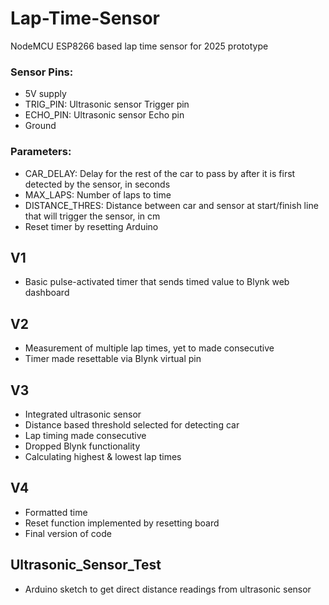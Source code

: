 # Lap-Time-Sensor
NodeMCU ESP8266 based lap time sensor for 2025 prototype

### Sensor Pins:
- 5V supply
- TRIG_PIN: Ultrasonic sensor Trigger pin
- ECHO_PIN: Ultrasonic sensor Echo pin
- Ground

### Parameters:
- CAR_DELAY: Delay for the rest of the car to pass by after it is first detected by the sensor, in seconds
- MAX_LAPS: Number of laps to time
- DISTANCE_THRES: Distance between car and sensor at start/finish line that will trigger the sensor, in cm
- Reset timer by resetting Arduino

## V1
- Basic pulse-activated timer that sends timed value to Blynk web dashboard

## V2
- Measurement of multiple lap times, yet to made consecutive
- Timer made resettable via Blynk virtual pin

## V3
- Integrated ultrasonic sensor
- Distance based threshold selected for detecting car
- Lap timing made consecutive
- Dropped Blynk functionality
- Calculating highest & lowest lap times

## V4
- Formatted time
- Reset function implemented by resetting board
- Final version of code

## Ultrasonic_Sensor_Test
- Arduino sketch to get direct distance readings from ultrasonic sensor